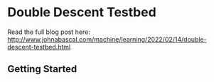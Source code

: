 # Double Descent Testbed

Read the full blog post here: http://www.johnabascal.com/machine/learning/2022/02/14/double-descent-testbed.html

## Getting Started
